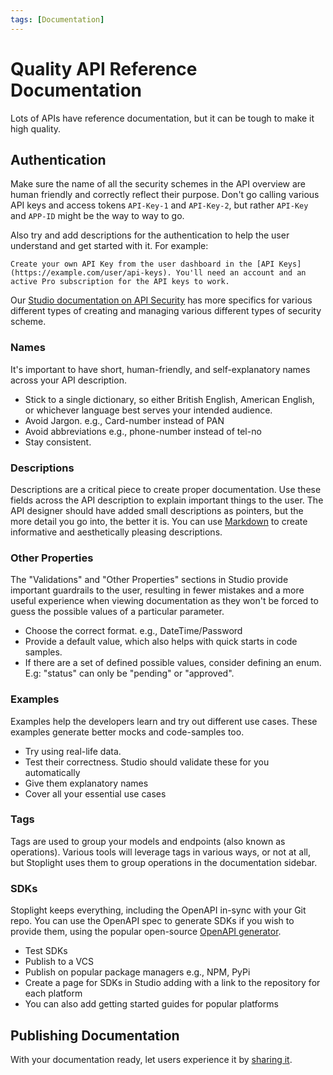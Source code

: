 ```yaml
---
tags: [Documentation]
---
```


# Quality API Reference Documentation

Lots of APIs have reference documentation, but it can be tough to make it high quality.

## Authentication

Make sure the name of all the security schemes in the API overview are human friendly and correctly reflect their purpose. Don't go calling various API keys and access tokens `API-Key-1` and `API-Key-2`, but rather `API-Key` and `APP-ID` might be the way to way to go.

Also try and add descriptions for the authentication to help the user understand and get started with it. For example:

```
Create your own API Key from the user dashboard in the [API Keys](https://example.com/user/api-keys). You'll need an account and an active Pro subscription for the API keys to work.
```

Our [Studio documentation on API Security](https://meta.stoplight.io/docs/studio/docs/Design-and-Modeling/10-api-security.md) has more specifics for various different types of creating and managing various different types of security scheme.

### Names

It's important to have short, human-friendly, and self-explanatory names across your API description.

- Stick to a single dictionary, so either British English, American English, or whichever language best serves your intended audience.
- Avoid Jargon. e.g., Card-number instead of PAN
- Avoid abbreviations e.g., phone-number instead of tel-no
- Stay consistent.

### Descriptions

Descriptions are a critical piece to create proper documentation. Use these fields across the API description to explain important things to the user. The API designer should have added small descriptions as pointers, but the more detail you go into, the better it is. You can use [Markdown](https://meta.stoplight.io/docs/studio/docs/Documentation/03a-stoplight-flavored-markdown.md) to create informative and aesthetically pleasing descriptions.

### Other Properties

The "Validations" and "Other Properties" sections in Studio provide important guardrails to the user, resulting in fewer mistakes and a more useful experience when viewing documentation as they won't be forced to guess the possible values of a particular parameter.

- Choose the correct format. e.g., DateTime/Password
- Provide a default value, which also helps with quick starts in code samples.
- If there are a set of defined possible values, consider defining an enum. E.g: "status" can only be "pending" or "approved".

### Examples

Examples help the developers learn and try out different use cases. These examples generate better mocks and code-samples too.

- Try using real-life data.
- Test their correctness. Studio should validate these for you automatically
- Give them explanatory names
- Cover all your essential use cases

### Tags

Tags are used to group your models and endpoints (also known as operations). Various tools will leverage tags in various ways, or not at all, but Stoplight uses them to group operations in the documentation sidebar.

### SDKs

Stoplight keeps everything, including the OpenAPI in-sync with your Git repo. You can use the OpenAPI spec to generate SDKs if you wish to provide them, using the popular open-source [OpenAPI generator](https://github.com/OpenAPITools/openapi-generator).

- Test SDKs
- Publish to a VCS
- Publish on popular package managers e.g., NPM, PyPi
- Create a page for SDKs in Studio adding with a link to the repository for each platform
- You can also add getting started guides for popular platforms

## Publishing Documentation

With your documentation ready, let users experience it by [sharing it](../1.-quickstarts/share-documentation-quickstart.md).
